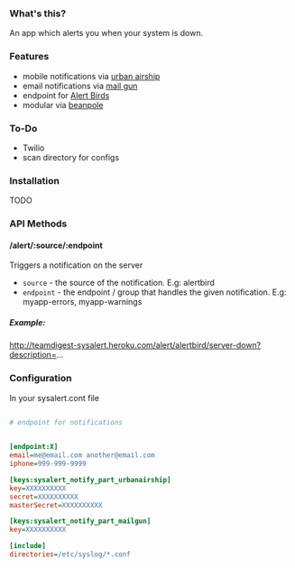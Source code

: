 ### What's this?
      
An app which alerts you when your system is down.


### Features

- mobile notifications via [urban airship](http://urbanairship.com)     
- email notifications via [mail gun](http://mailgun.net)
- endpoint for [Alert Birds](https://alertbirds.appspot.com/)      
- modular via [beanpole](https://github.com/spiceapps/beanpole)                 

### To-Do

- Twilio   
- scan directory for configs                                                   
                          

### Installation             


TODO     

### API Methods

#### /alert/:source/:endpoint

Triggers a notification on the server   

- `source` - the source of the notification. E.g: alertbird
- `endpoint` - the endpoint / group that handles the given notification. E.g: myapp-errors, myapp-warnings    

##### Example:

 http://teamdigest-sysalert.heroku.com/alert/alertbird/server-down?description=...






### Configuration

In your sysalert.cont file   





````ini     

# endpoint for notifications  
                  

[endpoint:X]
email=me@email.com another@email.com
iphone=999-999-9999

[keys:sysalert_notify_part_urbanairship]
key=XXXXXXXXXX
secret=XXXXXXXXXX
masterSecret=XXXXXXXXXX  

[keys:sysalert_notify_part_mailgun]
key=XXXXXXXXXX           

[include]
directories=/etc/syslog/*.conf
   
                        

````



       
                        



